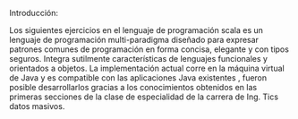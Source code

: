 
Introducción:

Los siguientes  ejercicios en el lenguaje de programación scala es un lenguaje de programación multi-paradigma diseñado para expresar patrones comunes de programación en forma concisa, elegante y con tipos seguros. Integra sutilmente características de lenguajes funcionales y orientados a objetos. La implementación actual corre en la máquina virtual de Java y es compatible con las aplicaciones Java existentes , fueron posible desarrollarlos gracias a los conocimientos obtenidos en las primeras secciones de la clase de especialidad de la carrera de Ing. Tics datos masivos.

